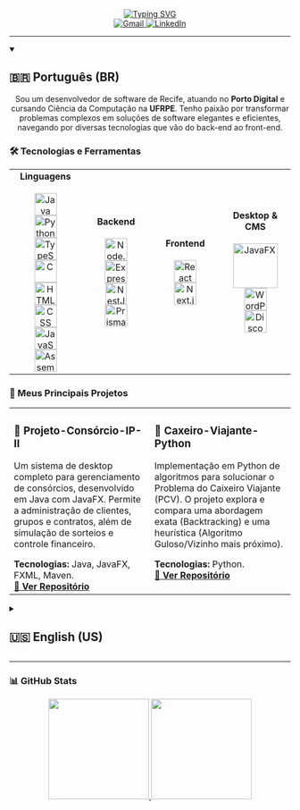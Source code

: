 <div align="center">
  <a href="https://github.com/emanuelrodrigues2005">
    <img src="https://readme-typing-svg.herokuapp.com?font=Fira+Code&size=32&pause=1000&color=30A9F0&center=true&vCenter=true&width=850&lines=Ol%C3%A1!+Eu+sou+o+Emanuel+Rodrigues;Hi!+I'm+Emanuel+Rodrigues;Desenvolvedor+de+Software+de+Recife-PE;Software+Developer+from+Recife-PE" alt="Typing SVG" />
  </a>
</div>

<div align="center">
  <a href="mailto:emanuelrodrigues112358@gmail.com">
    <img src="https://img.shields.io/badge/Gmail-D14836?style=for-the-badge&logo=gmail&logoColor=white" alt="Gmail"/>
  </a>
  <a href="https://www.linkedin.com/in/emanuel-rodrigues-a9950a310/" target="_blank">
    <img src="https://img.shields.io/badge/LinkedIn-0077B5?style=for-the-badge&logo=linkedin&logoColor=white" alt="LinkedIn"/>
  </a>
</div>

<hr>

<details open>
  <summary><h2>🇧🇷 Português (BR)</h2></summary>
  
  <p align="center">
    Sou um desenvolvedor de software de Recife, atuando no <strong>Porto Digital</strong> e cursando Ciência da Computação na <strong>UFRPE</strong>. Tenho paixão por transformar problemas complexos em soluções de software elegantes e eficientes, navegando por diversas tecnologias que vão do back-end ao front-end.
  </p>

  ### 🛠️ Tecnologias e Ferramentas

  <table align="center">
    <tr>
      <td align="center" width="120" height="120">
        <strong>Linguagens</strong><br><br>
        <img src="https://cdn.jsdelivr.net/gh/devicons/devicon/icons/java/java-original.svg" width="40" height="40" alt="Java" /><br>
        <img src="https://cdn.jsdelivr.net/gh/devicons/devicon/icons/python/python-original.svg" width="40" height="40" alt="Python" /><br>
        <img src="https://cdn.jsdelivr.net/gh/devicons/devicon/icons/typescript/typescript-original.svg" width="40" height="40" alt="TypeScript" /><br>
        <img src="https://cdn.jsdelivr.net/gh/devicons/devicon/icons/c/c-original.svg" width="40" height="40" alt="C" /><br>
        <img src="https://cdn.jsdelivr.net/gh/devicons/devicon/icons/html5/html5-original.svg" width="40" height="40" alt="HTML" /><br>
        <img src="https://cdn.jsdelivr.net/gh/devicons/devicon/icons/css3/css3-original.svg" width="40" height="40" alt="CSS" /><br>
        <img src="https://cdn.jsdelivr.net/gh/devicons/devicon/icons/javascript/javascript-original.svg" width="40" height="40" alt="JavaScript" /><br>
        <img src="https://cdn.jsdelivr.net/gh/devicons/devicon/icons/azuresqldatabase/azuresqldatabase-original.svg" width="40" height="40" alt="Assembly" />
      </td>
      <td align="center" width="120" height="120">
        <strong>Backend</strong><br><br>
        <img src="https://cdn.jsdelivr.net/gh/devicons/devicon/icons/nodejs/nodejs-original.svg" width="40" height="40" alt="Node.js" /><br>
        <img src="https://cdn.jsdelivr.net/gh/devicons/devicon/icons/express/express-original.svg" width="40" height="40" alt="Express" /><br>
        <img src="https://nestjs.com/img/logo-small.svg" width="38" height="38" alt="NestJS" /><br>
        <img src="https://cdn.jsdelivr.net/gh/devicons/devicon/icons/prisma/prisma-original.svg" width="40" height="40" alt="Prisma" />
      </td>
      <td align="center" width="120" height="120">
        <strong>Frontend</strong><br><br>
        <img src="https://cdn.jsdelivr.net/gh/devicons/devicon/icons/react/react-original.svg" width="40" height="40" alt="React" /><br>
        <img src="https://cdn.jsdelivr.net/gh/devicons/devicon/icons/nextjs/nextjs-original-wordmark.svg" width="40" height="40" alt="Next.js" />
      </td>
      <td align="center" width="120" height="120">
        <strong>Desktop & CMS</strong><br><br>
        <img src="https://img.shields.io/badge/JavaFX-orange?style=for-the-badge&logo=oracle" width="80" alt="JavaFX" /><br>
        <img src="https://cdn.jsdelivr.net/gh/devicons/devicon/icons/wordpress/wordpress-plain.svg" width="40" height="40" alt="WordPress" /><br>
        <img src="https://cdn.worldvectorlogo.com/logos/discourse.svg" width="40" height="40" alt="Discourse" />
      </td>
    </tr>
  </table>

  ### 🚀 Meus Principais Projetos
  <table width="100%">
    <tr>
      <td width="50%" valign="top">
        <h3>🚗 Projeto-Consórcio-IP-II</h3>
        <p>Um sistema de desktop completo para gerenciamento de consórcios, desenvolvido em Java com JavaFX. Permite a administração de clientes, grupos e contratos, além de simulação de sorteios e controle financeiro.</p>
        <strong>Tecnologias:</strong> Java, JavaFX, FXML, Maven.<br>
        <a href="https://github.com/emanuelrodrigues2005/consorcio_project_ip"><strong>🔗 Ver Repositório</strong></a>
      </td>
      <td width="50%" valign="top">
        <h3>🐍 Caxeiro-Viajante-Python</h3>
        <p>Implementação em Python de algoritmos para solucionar o Problema do Caixeiro Viajante (PCV). O projeto explora e compara uma abordagem exata (Backtracking) e uma heurística (Algoritmo Guloso/Vizinho mais próximo).</p>
        <strong>Tecnologias:</strong> Python.<br>
        <a href="https://github.com/emanuelrodrigues2005/caxeiro-viajante-python"><strong>🔗 Ver Repositório</strong></a>
      </td>
    </tr>
  </table>

</details>

<details>
  <summary><h2>🇺🇸 English (US)</h2></summary>
  
  <p align="center">
    I'm a software developer from Recife, Brazil, currently working at <strong>Porto Digital</strong> and pursuing a degree in Computer Science at <strong>UFRPE</strong>. I am passionate about transforming complex problems into elegant and efficient software solutions, navigating through a diverse range of technologies from backend to frontend.
  </p>

  ### 🛠️ Technologies and Tools
  <table align="center">
    <tr>
      <td align="center" width="120" height="120">
        <strong>Languages</strong><br><br>
        <img src="https://cdn.jsdelivr.net/gh/devicons/devicon/icons/java/java-original.svg" width="40" height="40" alt="Java" /><br>
        <img src="https://cdn.jsdelivr.net/gh/devicons/devicon/icons/python/python-original.svg" width="40" height="40" alt="Python" /><br>
        <img src="https://cdn.jsdelivr.net/gh/devicons/devicon/icons/typescript/typescript-original.svg" width="40" height="40" alt="TypeScript" /><br>
        <img src="https://cdn.jsdelivr.net/gh/devicons/devicon/icons/c/c-original.svg" width="40" height="40" alt="C" /><br>
        <img src="https://cdn.jsdelivr.net/gh/devicons/devicon/icons/html5/html5-original.svg" width="40" height="40" alt="HTML" /><br>
        <img src="https://cdn.jsdelivr.net/gh/devicons/devicon/icons/css3/css3-original.svg" width="40" height="40" alt="CSS" /><br>
        <img src="https://cdn.jsdelivr.net/gh/devicons/devicon/icons/javascript/javascript-original.svg" width="40" height="40" alt="JavaScript" /><br>
        <img src="https://cdn.jsdelivr.net/gh/devicons/devicon/icons/azuresqldatabase/azuresqldatabase-original.svg" width="40" height="40" alt="Assembly" />
      </td>
      <td align="center" width="120" height="120">
        <strong>Backend</strong><br><br>
        <img src="https://cdn.jsdelivr.net/gh/devicons/devicon/icons/nodejs/nodejs-original.svg" width="40" height="40" alt="Node.js" /><br>
        <img src="https://cdn.jsdelivr.net/gh/devicons/devicon/icons/express/express-original.svg" width="40" height="40" alt="Express" /><br>
        <img src="https://nestjs.com/img/logo-small.svg" width="38" height="38" alt="NestJS" /><br>
        <img src="https://cdn.jsdelivr.net/gh/devicons/devicon/icons/prisma/prisma-original.svg" width="40" height="40" alt="Prisma" />
      </td>
      <td align="center" width="120" height="120">
        <strong>Frontend</strong><br><br>
        <img src="https://cdn.jsdelivr.net/gh/devicons/devicon/icons/react/react-original.svg" width="40" height="40" alt="React" /><br>
        <img src="https://cdn.jsdelivr.net/gh/devicons/devicon/icons/nextjs/nextjs-original-wordmark.svg" width="40" height="40" alt="Next.js" />
      </td>
      <td align="center" width="120" height="120">
        <strong>Desktop & CMS</strong><br><br>
        <img src="https://img.shields.io/badge/JavaFX-orange?style=for-the-badge&logo=oracle" width="80" alt="JavaFX" /><br>
        <img src="https://cdn.jsdelivr.net/gh/devicons/devicon/icons/wordpress/wordpress-plain.svg" width="40" height="40" alt="WordPress" /><br>
        <img src="https://cdn.worldvectorlogo.com/logos/discourse.svg" width="40" height="40" alt="Discourse" />
      </td>
    </tr>
  </table>

  ### 🚀 My Top Projects
  <table width="100%">
    <tr>
      <td width="50%" valign="top">
        <h3>🚗 Consortium Project (Java)</h3>
        <p>A complete desktop system for managing consortiums, developed in Java with JavaFX. It allows for the administration of clients, groups, and contracts, as well as simulating draws and financial control.</p>
        <strong>Technologies:</strong> Java, JavaFX, FXML, Maven.<br>
        <a href="https://github.com/emanuelrodrigues2005/consorcio_project_ip"><strong>🔗 View Repository</strong></a>
      </td>
      <td width="50%" valign="top">
        <h3>🐍 Traveling Salesperson (Python)</h3>
        <p>A Python implementation of algorithms to solve the Traveling Salesperson Problem (TSP). The project explores and compares an exact approach (Backtracking) and a heuristic (Greedy Algorithm/Nearest Neighbor).</p>
        <strong>Technologies:</strong> Python.<br>
        <a href="https://github.com/emanuelrodrigues2005/caxeiro-viajante-python"><strong>🔗 View Repository</strong></a>
      </td>
    </tr>
  </table>
</details>

<hr>

### 📊 GitHub Stats

<div align="center">
  <a href="https://github.com/emanuelrodrigues2005">
    <img height="180em" src="https://github-readme-stats.vercel.app/api?username=emanuelrodrigues2005&show_icons=true&theme=dracula&include_all_commits=true&count_private=true"/>
    <img height="180em" src="https://github-readme-stats.vercel.app/api/top-langs/?username=emanuelrodrigues2005&layout=compact&langs_count=7&theme=dracula"/>
  </a>
</div>
